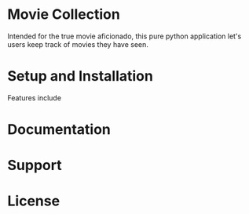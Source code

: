 # Movie Collection
Intended for the true movie aficionado, this pure python application let's users keep track of movies they have seen.

# Setup and Installation
Features include

# Documentation

# Support

# License
